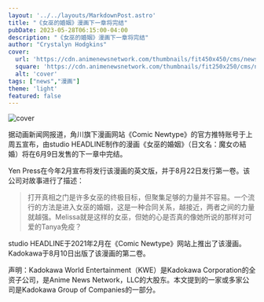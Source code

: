 ```yaml
---
layout: '../../layouts/MarkdownPost.astro'
title: "《女巫的婚姻》漫画下一章将完结"
pubDate: 2023-05-28T06:15:00-04:00
description: "《女巫的婚姻》漫画下一章将完结"
author: "Crystalyn Hodgkins"
cover:
  url: 'https://cdn.animenewsnetwork.com/thumbnails/fit450x450/cms/news.6/195034/the-witches-marriage.jpg'
  square: 'https://cdn.animenewsnetwork.com/thumbnails/fit250x250/cms/news.6/195034/the-witches-marriage.jpg'
  alt: 'cover'
tags: ["news","漫画"]
theme: 'light'
featured: false
---
```


![cover](https://cdn.animenewsnetwork.com/thumbnails/fit450x450/cms/news.6/195034/the-witches-marriage.jpg)

据动画新闻网报道，角川旗下漫画网站《Comic Newtype》的官方推特账号于上周五宣布，由studio HEADLINE制作的漫画《女巫的婚姻》（日文名：魔女の結婚）将在6月9日发售的下一章中完结。

Yen Press在今年2月宣布将发行该漫画的英文版，并于8月22日发行第一卷。该公司对故事进行了描述：

> 打开真相之门是许多女巫的终极目标，但聚集足够的力量并不容易。一个流行的方法是进入女巫的婚姻，这是一种合同关系，越接近，两者之间的力量就越强。Melissa就是这样的女巫，但她的心是否真的像她所说的那样对可爱的Tanya免疫？

studio HEADLINE于2021年2月在《Comic Newtype》网站上推出了该漫画。Kadokawa于8月10日出版了该漫画的第二卷。

声明：Kadokawa World Entertainment（KWE）是Kadokawa Corporation的全资子公司，是Anime News Network，LLC的大股东。本文提到的一家或多家公司是Kadokawa Group of Companies的一部分。